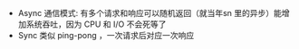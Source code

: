 
* Async 通信模式: 有多个请求和响应可以随机返回（就当年sn 里的异步）能增加系统吞吐，因为 CPU 和 I/O 不会死等了
* Sync 类似 ping-pong ，一次请求后对应一次响应
